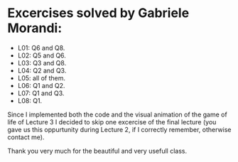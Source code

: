 
# Excercises solved by Gabriele Morandi:

- L01: Q6 and Q8.
- L02: Q5 and Q6. 
- L03: Q3 and Q8.
- L04: Q2 and Q3.
- L05: all of them.
- L06: Q1 and Q2. 
- L07: Q1 and Q3.
- L08: Q1. 

Since I implemented both the code and the visual animation of the game of life of Lecture 3 I decided to skip one excercise of the final lecture (you gave us this oppurtunity during Lecture 2, if I correctly remember, otherwise contact me). 

Thank you very much for the beautiful and very usefull class. 



